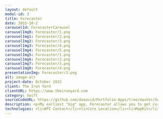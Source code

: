 ```yaml
---
layout: default
modal-id: 3
title: Forecaster
date: 2015-10-2
carouselId: ForecasterCarousel
carouselImg0: Forecaster/1.png
carouselImg1: Forecaster/2.png
carouselImg2: Forecaster/3.png
carouselImg3: Forecaster/4.png
carouselImg4: Forecaster/5.png
carouselImg5: Forecaster/1.png
carouselImg6: Forecaster/2.png
carouselImg7: Forecaster/3.png
carouselImg8: Forecaster/4.png
presentationImg: Forecaster/3.png
alt: image-alt
project-date: October 2015
client: The Iron Yard
clientURL: https://www.theironyard.com
category: Swift
sourceCodeURL: https://github.com/daaavid/Portfolio-Apps/tree/master/Swift_Forecaster
description: <p>My earliest "big" app, Forecaster allows you to get current weather, detailed weather information, and a weekly forecast for a given location. Users are given the ability to search by zip code, city, or utilize location services in order to determine the weather at their current location and make a list of these locations. These locations are saved via NSCoding and new weather information is loaded in upon re-launching the application.</br></br>This is when I first started experimenting on my own with animation -- It quickly became one of my core assets. </p></br></br>Powered by <a href="https://theysaidso.com/api/" target="_blank">The Dark Sky Forecast API.</a> Powered by <a href="https://developers.google.com/maps/?hl=en" target="_blank">Google Maps API. </a>
technologies: <li>API Contact</li><li>Core Location</li><li>MapKit</li> <li>NSCoding</li><li>UIView Animation</li>
---
```

